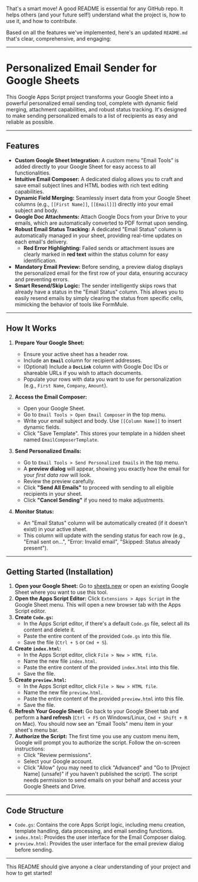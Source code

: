 That's a smart move! A good README is essential for any GitHub repo. It helps others (and your future self!) understand what the project is, how to use it, and how to contribute.

Based on all the features we've implemented, here's an updated `README.md` that's clear, comprehensive, and engaging:

---

# Personalized Email Sender for Google Sheets

This Google Apps Script project transforms your Google Sheet into a powerful personalized email sending tool, complete with dynamic field merging, attachment capabilities, and robust status tracking. It's designed to make sending personalized emails to a list of recipients as easy and reliable as possible.

---

## Features

* **Custom Google Sheet Integration:** A custom menu "Email Tools" is added directly to your Google Sheet for easy access to all functionalities.
* **Intuitive Email Composer:** A dedicated dialog allows you to craft and save email subject lines and HTML bodies with rich text editing capabilities.
* **Dynamic Field Merging:** Seamlessly insert data from your Google Sheet columns (e.g., `[[First Name]]`, `[[Email]]`) directly into your email subject and body.
* **Google Doc Attachments:** Attach Google Docs from your Drive to your emails, which are automatically converted to PDF format upon sending.
* **Robust Email Status Tracking:** A dedicated "Email Status" column is automatically managed in your sheet, providing real-time updates on each email's delivery.
    * **Red Error Highlighting:** Failed sends or attachment issues are clearly marked in **red text** within the status column for easy identification.
* **Mandatory Email Preview:** Before sending, a preview dialog displays the personalized email for the first row of your data, ensuring accuracy and preventing errors.
* **Smart Resend/Skip Logic:** The sender intelligently skips rows that already have a status in the "Email Status" column. This allows you to easily resend emails by simply clearing the status from specific cells, mimicking the behavior of tools like FormMule.

---

## How It Works

1.  **Prepare Your Google Sheet:**
    * Ensure your active sheet has a header row.
    * Include an **`Email`** column for recipient addresses.
    * (Optional) Include a **`DocLink`** column with Google Doc IDs or shareable URLs if you wish to attach documents.
    * Populate your rows with data you want to use for personalization (e.g., `First Name`, `Company`, `Amount`).

2.  **Access the Email Composer:**
    * Open your Google Sheet.
    * Go to `Email Tools > Open Email Composer` in the top menu.
    * Write your email subject and body. Use `[[Column Name]]` to insert dynamic fields.
    * Click "Save Template". This stores your template in a hidden sheet named `EmailComposerTemplate`.

3.  **Send Personalized Emails:**
    * Go to `Email Tools > Send Personalized Emails` in the top menu.
    * A **preview dialog** will appear, showing you exactly how the email for your *first data row* will look.
    * Review the preview carefully.
    * Click **"Send All Emails"** to proceed with sending to all eligible recipients in your sheet.
    * Click **"Cancel Sending"** if you need to make adjustments.

4.  **Monitor Status:**
    * An "Email Status" column will be automatically created (if it doesn't exist) in your active sheet.
    * This column will update with the sending status for each row (e.g., "Email sent on...", "Error: Invalid email", "Skipped: Status already present").

---

## Getting Started (Installation)

1.  **Open your Google Sheet:** Go to [sheets.new](https://sheets.new) or open an existing Google Sheet where you want to use this tool.
2.  **Open the Apps Script Editor:** Click `Extensions > Apps Script` in the Google Sheet menu. This will open a new browser tab with the Apps Script editor.
3.  **Create `Code.gs`:**
    * In the Apps Script editor, if there's a default `Code.gs` file, select all its content and delete it.
    * Paste the entire content of the provided `Code.gs` into this file.
    * Save the file (`Ctrl + S` or `Cmd + S`).
4.  **Create `index.html`:**
    * In the Apps Script editor, click `File > New > HTML file`.
    * Name the new file `index.html`.
    * Paste the entire content of the provided `index.html` into this file.
    * Save the file.
5.  **Create `preview.html`:**
    * In the Apps Script editor, click `File > New > HTML file`.
    * Name the new file `preview.html`.
    * Paste the entire content of the provided `preview.html` into this file.
    * Save the file.
6.  **Refresh Your Google Sheet:** Go back to your Google Sheet tab and perform a **hard refresh** (`Ctrl + F5` on Windows/Linux, `Cmd + Shift + R` on Mac). You should now see an "Email Tools" menu item in your sheet's menu bar.
7.  **Authorize the Script:** The first time you use any custom menu item, Google will prompt you to authorize the script. Follow the on-screen instructions:
    * Click "Review permissions".
    * Select your Google account.
    * Click "Allow" (you may need to click "Advanced" and "Go to [Project Name] (unsafe)" if you haven't published the script). The script needs permission to send emails on your behalf and access your Google Sheets and Drive.

---

## Code Structure

* `Code.gs`: Contains the core Apps Script logic, including menu creation, template handling, data processing, and email sending functions.
* `index.html`: Provides the user interface for the Email Composer dialog.
* `preview.html`: Provides the user interface for the email preview dialog before sending.

---

This README should give anyone a clear understanding of your project and how to get started!
